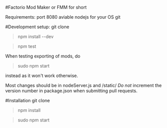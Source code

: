 #Factorio Mod Maker
or FMM for short

Requirements:
port 8080 aviable
nodejs for your OS
git

#Development setup:
git clone
> npm install --dev

> npm test

When testing exporting of mods, do

> sudo npm start

instead as it won't work otherwise.

Most changes should be in nodeServer.js and /static/
*Do not* increment the version number in package.json when submitting pull requests.

#Installation
git clone
> npm install

> sudo npm start
